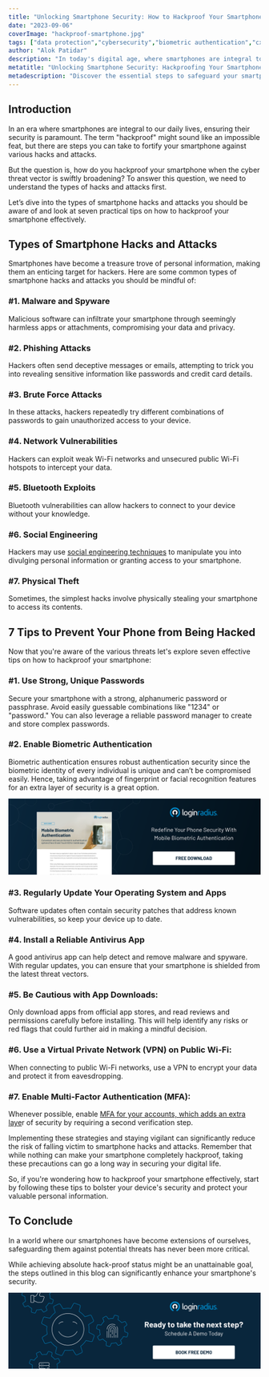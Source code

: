 ```yaml
---
title: "Unlocking Smartphone Security: How to Hackproof Your Smartphone"
date: "2023-09-06"
coverImage: "hackproof-smartphone.jpg"
tags: ["data protection","cybersecurity","biometric authentication","cx"]
author: "Alok Patidar"
description: "In today's digital age, where smartphones are integral to our daily lives, securing them is paramount. But is it possible to truly hackproof your smartphone in an ever-expanding cyber threat landscape? Let’s dive into the types of hacks and attacks you need to be aware of and provide seven practical tips to bolster your smartphone's security."
metatitle: "Unlocking Smartphone Security: Hackproofing Your Smartphone"
metadescription: "Discover the essential steps to safeguard your smartphone against hacks and attacks. Explore common threats and seven practical tips to enhance your smartphone's security."
---
```

## Introduction

In an era where smartphones are integral to our daily lives, ensuring their security is paramount. The term "hackproof" might sound like an impossible feat, but there are steps you can take to fortify your smartphone against various hacks and attacks. 

But the question is, how do you hackproof your smartphone when the cyber threat vector is swiftly broadening? To answer this question, we need to understand the types of hacks and attacks first. 

Let’s dive into the types of smartphone hacks and attacks you should be aware of and look at seven practical tips on how to hackproof your smartphone effectively.

## Types of Smartphone Hacks and Attacks

Smartphones have become a treasure trove of personal information, making them an enticing target for hackers. Here are some common types of smartphone hacks and attacks you should be mindful of:

### #1. Malware and Spyware

Malicious software can infiltrate your smartphone through seemingly harmless apps or attachments, compromising your data and privacy.

### #2. Phishing Attacks

Hackers often send deceptive messages or emails, attempting to trick you into revealing sensitive information like passwords and credit card details.

### #3. Brute Force Attacks

In these attacks, hackers repeatedly try different combinations of passwords to gain unauthorized access to your device. 

### #4. Network Vulnerabilities

Hackers can exploit weak Wi-Fi networks and unsecured public Wi-Fi hotspots to intercept your data.

### #5. Bluetooth Exploits 

Bluetooth vulnerabilities can allow hackers to connect to your device without your knowledge.

### #6. Social Engineering

Hackers may use [social engineering techniques](https://www.loginradius.com/blog/identity/social-engineering-attacks/) to manipulate you into divulging personal information or granting access to your smartphone.

### #7. Physical Theft

Sometimes, the simplest hacks involve physically stealing your smartphone to access its contents.

## 7 Tips to Prevent Your Phone from Being Hacked

Now that you're aware of the various threats let's explore seven effective tips on how to hackproof your smartphone:

### #1. Use Strong, Unique Passwords

Secure your smartphone with a strong, alphanumeric password or passphrase. Avoid easily guessable combinations like "1234" or "password." You can also leverage a reliable password manager to create and store complex passwords. 

### #2. Enable Biometric Authentication

Biometric authentication ensures robust authentication security since the biometric identity of every individual is unique and can’t be compromised easily. Hence, taking advantage of fingerprint or facial recognition features for an extra layer of security is a great option. 

[![DS-Mob-biometric-auth](DS-Mob-biometric-auth.png)](https://www.loginradius.com/resource/mobile-biometric-authentication-datasheet)

### #3. Regularly Update Your Operating System and Apps

Software updates often contain security patches that address known vulnerabilities, so keep your device up to date.

### #4. Install a Reliable Antivirus App

A good antivirus app can help detect and remove malware and spyware. With regular updates, you can ensure that your smartphone is shielded from the latest threat vectors. 

### #5. Be Cautious with App Downloads: 

Only download apps from official app stores, and read reviews and permissions carefully before installing. This will help identify any risks or red flags that could further aid in making a mindful decision.  

### #6. Use a Virtual Private Network (VPN) on Public Wi-Fi: 

When connecting to public Wi-Fi networks, use a VPN to encrypt your data and protect it from eavesdropping.

### #7. Enable Multi-Factor Authentication (MFA): 

Whenever possible, enable [MFA for your accounts, which adds an extra laye](https://www.loginradius.com/multi-factor-authentication/)r of security by requiring a second verification step. 

Implementing these strategies and staying vigilant can significantly reduce the risk of falling victim to smartphone hacks and attacks. Remember that while nothing can make your smartphone completely hackproof, taking these precautions can go a long way in securing your digital life.

So, if you're wondering how to hackproof your smartphone effectively, start by following these tips to bolster your device's security and protect your valuable personal information.

## To Conclude 

In a world where our smartphones have become extensions of ourselves, safeguarding them against potential threats has never been more critical. 

While achieving absolute hack-proof status might be an unattainable goal, the steps outlined in this blog can significantly enhance your smartphone's security.

[![book-a-free-demo-loginradius](../../assets/book-a-demo-loginradius.png)](https://www.loginradius.com/contact-us?utm_source=blog&utm_medium=web&utm_campaign=hackproof-smartphone-security)
